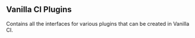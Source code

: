 Vanilla CI Plugins
------------------

Contains all the interfaces for various plugins that can be created in Vanilla CI.

